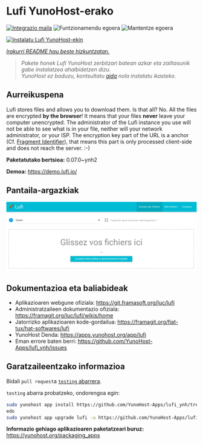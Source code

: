 <!--
Ohart ongi: README hau automatikoki sortu da <https://github.com/YunoHost/apps/tree/master/tools/readme_generator>ri esker
EZ editatu eskuz.
-->

# Lufi YunoHost-erako

[![Integrazio maila](https://apps.yunohost.org/badge/integration/lufi)](https://ci-apps.yunohost.org/ci/apps/lufi/)
![Funtzionamendu egoera](https://apps.yunohost.org/badge/state/lufi)
![Mantentze egoera](https://apps.yunohost.org/badge/maintained/lufi)

[![Instalatu Lufi YunoHost-ekin](https://install-app.yunohost.org/install-with-yunohost.svg)](https://install-app.yunohost.org/?app=lufi)

*[Irakurri README hau beste hizkuntzatan.](./ALL_README.md)*

> *Pakete honek Lufi YunoHost zerbitzari batean azkar eta zailtasunik gabe instalatzea ahalbidetzen dizu.*  
> *YunoHost ez baduzu, kontsultatu [gida](https://yunohost.org/install) nola instalatu ikasteko.*

## Aurreikuspena

Lufi stores files and allows you to download them. Is that all? No. All the files are encrypted **by the browser**! It means that your files **never** leave your computer unencrypted.
The administrator of the Lufi instance you use will not be able to see what is in your file, neither will your network administrator, or your ISP.
The encryption key part of the URL is a anchor (Cf. [Fragment Identifier](https://en.wikipedia.org/wiki/Fragment_identifier)), that means this part is only processed client-side and does not reach the server. :-)


**Paketatutako bertsioa:** 0.07.0~ynh2

**Demoa:** <https://demo.lufi.io/>

## Pantaila-argazkiak

![Lufi(r)en pantaila-argazkia](./doc/screenshots/screenshot_lufi_1.png)

## Dokumentazioa eta baliabideak

- Aplikazioaren webgune ofiziala: <https://git.framasoft.org/luc/lufi>
- Administratzaileen dokumentazio ofiziala: <https://framagit.org/luc/lufi/wikis/home>
- Jatorrizko aplikazioaren kode-gordailua: <https://framagit.org/fiat-tux/hat-softwares/lufi>
- YunoHost Denda: <https://apps.yunohost.org/app/lufi>
- Eman errore baten berri: <https://github.com/YunoHost-Apps/lufi_ynh/issues>

## Garatzaileentzako informazioa

Bidali `pull request`a [`testing` abarrera](https://github.com/YunoHost-Apps/lufi_ynh/tree/testing).

`testing` abarra probatzeko, ondorengoa egin:

```bash
sudo yunohost app install https://github.com/YunoHost-Apps/lufi_ynh/tree/testing --debug
edo
sudo yunohost app upgrade lufi -u https://github.com/YunoHost-Apps/lufi_ynh/tree/testing --debug
```

**Informazio gehiago aplikazioaren paketatzeari buruz:** <https://yunohost.org/packaging_apps>
